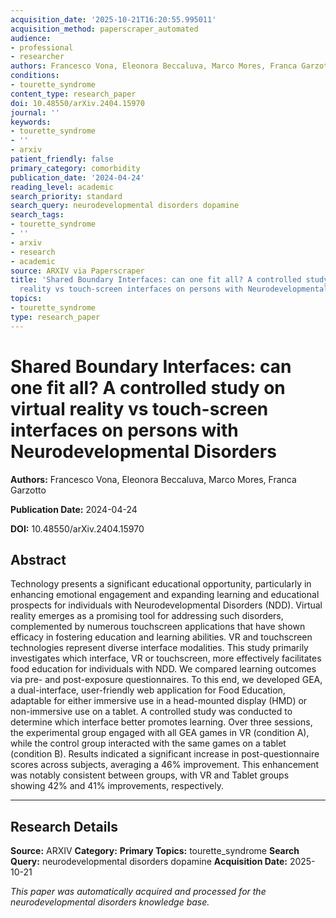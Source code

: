 ```yaml
---
acquisition_date: '2025-10-21T16:20:55.995011'
acquisition_method: paperscraper_automated
audience:
- professional
- researcher
authors: Francesco Vona, Eleonora Beccaluva, Marco Mores, Franca Garzotto
conditions:
- tourette_syndrome
content_type: research_paper
doi: 10.48550/arXiv.2404.15970
journal: ''
keywords:
- tourette_syndrome
- ''
- arxiv
patient_friendly: false
primary_category: comorbidity
publication_date: '2024-04-24'
reading_level: academic
search_priority: standard
search_query: neurodevelopmental disorders dopamine
search_tags:
- tourette_syndrome
- ''
- arxiv
- research
- academic
source: ARXIV via Paperscraper
title: 'Shared Boundary Interfaces: can one fit all? A controlled study on virtual
  reality vs touch-screen interfaces on persons with Neurodevelopmental Disorders'
topics:
- tourette_syndrome
type: research_paper
---
```


# Shared Boundary Interfaces: can one fit all? A controlled study on virtual reality vs touch-screen interfaces on persons with Neurodevelopmental Disorders

**Authors:** Francesco Vona, Eleonora Beccaluva, Marco Mores, Franca Garzotto

**Publication Date:** 2024-04-24

**DOI:** 10.48550/arXiv.2404.15970

## Abstract

Technology presents a significant educational opportunity, particularly in enhancing emotional engagement and expanding learning and educational prospects for individuals with Neurodevelopmental Disorders (NDD). Virtual reality emerges as a promising tool for addressing such disorders, complemented by numerous touchscreen applications that have shown efficacy in fostering education and learning abilities. VR and touchscreen technologies represent diverse interface modalities. This study primarily investigates which interface, VR or touchscreen, more effectively facilitates food education for individuals with NDD. We compared learning outcomes via pre- and post-exposure questionnaires. To this end, we developed GEA, a dual-interface, user-friendly web application for Food Education, adaptable for either immersive use in a head-mounted display (HMD) or non-immersive use on a tablet. A controlled study was conducted to determine which interface better promotes learning. Over three sessions, the experimental group engaged with all GEA games in VR (condition A), while the control group interacted with the same games on a tablet (condition B). Results indicated a significant increase in post-questionnaire scores across subjects, averaging a 46% improvement. This enhancement was notably consistent between groups, with VR and Tablet groups showing 42% and 41% improvements, respectively.

---

## Research Details

**Source:** ARXIV
**Category:** 
**Primary Topics:** tourette_syndrome
**Search Query:** neurodevelopmental disorders dopamine
**Acquisition Date:** 2025-10-21

*This paper was automatically acquired and processed for the neurodevelopmental disorders knowledge base.*
